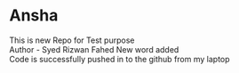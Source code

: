 # Ansha
This is new Repo for Test purpose
<br>
Author - Syed Rizwan Fahed
New word added
<br>
Code is successfully pushed in to the github from my laptop 
